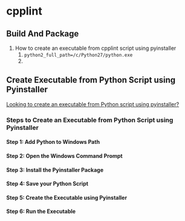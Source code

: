 # cpplint

## Build And Package

1. How to create an executable from cpplint script using pyinstaller
   1. `python2_full_path=/c/Python27/python.exe`
   2. 

## Create Executable from Python Script using Pyinstaller

[Looking to create an executable from Python script using pyinstaller?](https://datatofish.com/executable-pyinstaller/)

### Steps to Create an Executable from Python Script using Pyinstaller

#### Step 1: Add Python to Windows Path

#### Step 2: Open the Windows Command Prompt

#### Step 3: Install the Pyinstaller Package

#### Step 4: Save your Python Script

#### Step 5: Create the Executable using Pyinstaller

#### Step 6: Run the Executable
